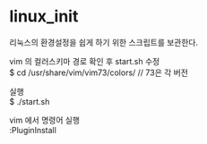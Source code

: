 # linux_init

리눅스의 환경설정을 쉽게 하기 위한 스크립트를 보관한다.

vim 의 컬러스키마 경로 확인 후 start.sh 수정  
  $ cd /usr/share/vim/vim73/colors/      // 73은 각 버전

실행  
  $ ./start.sh
  
vim 에서 명령어 실행  
  :PluginInstall
